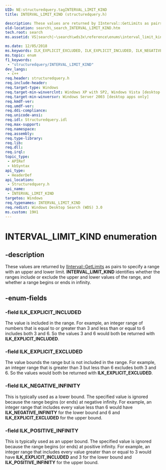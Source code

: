 ```yaml
---
UID: NE:structuredquery.tagINTERVAL_LIMIT_KIND
title: INTERVAL_LIMIT_KIND (structuredquery.h)

description: These values are returned by IInterval::GetLimits as pairs to specify a range with an upper and lower limit.
old-location: search\_search_INTERVAL_LIMIT_KIND.htm
tech.root: search
ms.assetid: VS|search|~\search\wds3x\reference\enums\interval_limit_kind.htm

ms.date: 12/05/2018
ms.keywords: ILK_EXPLICIT_EXCLUDED, ILK_EXPLICIT_INCLUDED, ILK_NEGATIVE_INFINITY, ILK_POSITIVE_INFINITY, INTERVAL_LIMIT_KIND, INTERVAL_LIMIT_KIND enumeration [search], _search_INTERVAL_LIMIT_KIND, search._search_INTERVAL_LIMIT_KIND, structuredquery/ILK_EXPLICIT_EXCLUDED, structuredquery/ILK_EXPLICIT_INCLUDED, structuredquery/ILK_NEGATIVE_INFINITY, structuredquery/ILK_POSITIVE_INFINITY, structuredquery/INTERVAL_LIMIT_KIND
ms.topic: enum
f1_keywords: 
 - "structuredquery/INTERVAL_LIMIT_KIND"
dev_langs:
 - c++
req.header: structuredquery.h
req.include-header: 
req.target-type: Windows
req.target-min-winverclnt: Windows XP with SP2, Windows Vista [desktop apps only]
req.target-min-winversvr: Windows Server 2003 [desktop apps only]
req.kmdf-ver: 
req.umdf-ver: 
req.ddi-compliance: 
req.unicode-ansi: 
req.idl: Structuredquery.idl
req.max-support: 
req.namespace: 
req.assembly: 
req.type-library: 
req.lib: 
req.dll: 
req.irql: 
topic_type:
 - APIRef
 - kbSyntax
api_type:
 - HeaderDef
api_location:
 - Structuredquery.h
api_name:
 - INTERVAL_LIMIT_KIND
targetos: Windows
req.typenames: INTERVAL_LIMIT_KIND
req.redist: Windows Desktop Search (WDS) 3.0
ms.custom: 19H1
---
```


# INTERVAL_LIMIT_KIND enumeration


## -description


These values are returned by <a href="https://docs.microsoft.com/windows/desktop/api/structuredquery/nf-structuredquery-iinterval-getlimits">IInterval::GetLimits</a> as pairs to specify a range with an upper and lower limit. <b>INTERVAL_LIMIT_KIND</b> identifies whether the ranges include or exclude the upper and lower values of the range, and whether a range begins or ends in infinity.


## -enum-fields




### -field ILK_EXPLICIT_INCLUDED

The value is included in the range. For example, an integer range of numbers that is equal to or greater than 3 and less than or equal to 6 includes both 3 and 6. So the values 3 and 6 would both be returned with <b>ILK_EXPLICIT_INCLUDED</b>.


### -field ILK_EXPLICIT_EXCLUDED

The value bounds the range but is not included in the range. For example, an integer range that is greater than 3 but less than 6 excludes both 3 and 6. So the values would both be returned with <b>ILK_EXPLICIT_EXCLUDED</b>.


### -field ILK_NEGATIVE_INFINITY

This is typically used as a lower bound. The specified value is ignored because the range begins (or ends) at negative infinity. For example, an integer range that includes every value less than 6 would have <b>ILK_NEGATIVE_INFINITY</b> for the lower bound and 6 and <b>ILK_EXPLICIT_EXCLUDED</b> for the upper bound. 




### -field ILK_POSITIVE_INFINITY

This is typically used as an upper bound. The specified value is ignored because the range begins (or ends) at positive infinity. For example, an integer range that includes every value greater than or equal to 3 would have <b>ILK_EXPLICIT_INCLUDED</b> and 3 for the lower bound and <b>ILK_POSITIVE_INFINITY</b> for the upper bound. 



